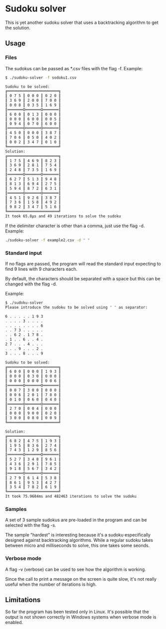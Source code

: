 # Sudoku solver

This is yet another sudoku solver that uses a backtracking algorithm
to get the solution.

## Usage

### Files

The sudokus can be passed as *.csv files with the flag -f. Example:

```bash
$ ./sudoku-solver -f sodoku1.csv

Sudoku to be solved:
╔═══════════════════════╗
║ 0 7 5 ║ 0 0 0 ║ 0 2 0 ║
║ 3 6 9 ║ 2 0 0 ║ 7 0 0 ║
║ 0 0 8 ║ 0 3 5 ║ 1 6 9 ║
║═══════O═══════O═══════║
║ 6 0 0 ║ 0 1 3 ║ 0 0 0 ║
║ 0 0 0 ║ 6 0 0 ║ 0 0 5 ║
║ 0 9 4 ║ 0 7 0 ║ 6 0 0 ║
║═══════O═══════O═══════║
║ 4 5 0 ║ 0 0 0 ║ 3 8 7 ║
║ 7 0 6 ║ 0 5 0 ║ 4 0 2 ║
║ 0 0 2 ║ 3 4 7 ║ 0 1 0 ║
╚═══════════════════════╝
Solution:
╔═══════════════════════╗
║ 1 7 5 ║ 4 6 9 ║ 8 2 3 ║
║ 3 6 9 ║ 2 8 1 ║ 7 5 4 ║
║ 2 4 8 ║ 7 3 5 ║ 1 6 9 ║
║═══════O═══════O═══════║
║ 6 2 7 ║ 5 1 3 ║ 9 4 8 ║
║ 8 1 3 ║ 6 9 4 ║ 2 7 5 ║
║ 5 9 4 ║ 8 7 2 ║ 6 3 1 ║
║═══════O═══════O═══════║
║ 4 5 1 ║ 9 2 6 ║ 3 8 7 ║
║ 7 3 6 ║ 1 5 8 ║ 4 9 2 ║
║ 9 8 2 ║ 3 4 7 ║ 5 1 6 ║
╚═══════════════════════╝
It took 65.8µs and 49 iterations to solve the sudoku
```

If the delimiter character is other than a comma, just use the flag -d. Example:

```bash
./sudoku-solver -f example2.csv -d " "
```

### Standard input

If no flags are passed, the program will read the standard input expecting to find 9
lines with 9 characters each.

By default, the characters should be separated with a space but this can be changed with
the flag -d.

Example:

```bash
$ ./sudoku-solver
Please introduce the sudoku to be solved using " " as separator:

6 . . . . . 1 9 3
. . . . 3 . . . .
. . . . . . . . 6
. . 7 3 . . . . .
. . 6 2 . 1 7 8 .
. 1 . . 6 . . 4 .
2 7 . . . 4 . . .
. . . 9 . . . 2 .
3 . . . 8 . . . 9

Sudoku to be solved:
╔═══════════════════════╗
║ 6 0 0 ║ 0 0 0 ║ 1 9 3 ║
║ 0 0 0 ║ 0 3 0 ║ 0 0 0 ║
║ 0 0 0 ║ 0 0 0 ║ 0 0 6 ║
║═══════O═══════O═══════║
║ 0 0 7 ║ 3 0 0 ║ 0 0 0 ║
║ 0 0 6 ║ 2 0 1 ║ 7 8 0 ║
║ 0 1 0 ║ 0 6 0 ║ 0 4 0 ║
║═══════O═══════O═══════║
║ 2 7 0 ║ 0 0 4 ║ 0 0 0 ║
║ 0 0 0 ║ 9 0 0 ║ 0 2 0 ║
║ 3 0 0 ║ 0 8 0 ║ 0 0 9 ║
╚═══════════════════════╝

Solution:
╔═══════════════════════╗
║ 6 8 2 ║ 4 7 5 ║ 1 9 3 ║
║ 1 9 5 ║ 8 3 6 ║ 2 7 4 ║
║ 7 4 3 ║ 1 2 9 ║ 8 5 6 ║
║═══════O═══════O═══════║
║ 5 2 7 ║ 3 4 8 ║ 9 6 1 ║
║ 4 3 6 ║ 2 9 1 ║ 7 8 5 ║
║ 9 1 8 ║ 5 6 7 ║ 3 4 2 ║
║═══════O═══════O═══════║
║ 2 7 9 ║ 6 1 4 ║ 5 3 8 ║
║ 8 6 1 ║ 9 5 3 ║ 4 2 7 ║
║ 3 5 4 ║ 7 8 2 ║ 6 1 9 ║
╚═══════════════════════╝
It took 75.9684ms and 482463 iterations to solve the sudoku
```

### Samples

A set of 3 sample sudokus are pre-loaded in the program and can be selected
with the flag -s.

The sample "hardest" is interesting because it's a sudoku especifically designed against backtracking
algorithms. While a regular sudoku takes between micro and milliseconds to solve, this one takes some
seonds.

### Verbose mode

A flag -v (verbose) can be used to see how the algorithm is working.

Since the call to print a message on the screen is quite slow, it's not really
useful when the number of iterations is high.

## Limitations

So far the program has been tested only in Linux. It's possible that the
output is not shown correctly in Windows systems when verbose mode is enabled.
